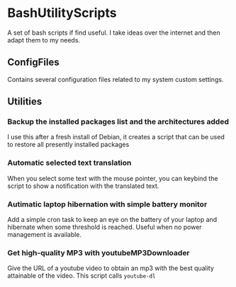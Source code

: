 # BashUtilityScripts
A set of bash scripts if find useful. I take ideas over the internet and then adapt them to my needs.

## ConfigFiles

Contains several configuration files related to my system custom settings.

## Utilities

### Backup the installed packages list and the architectures added

I use this after a fresh install of Debian, it creates a script that can be used to restore all presently installed
packages

### Automatic selected text translation

When you select some text with the mouse pointer, you can keybind the script to show a notification with the
translated text.

### Autimatic laptop hibernation with simple battery monitor 

Add a simple cron task to keep an eye on the battery of your laptop and hibernate when some threshold is reached.
Useful when no power management is available.

### Get high-quality MP3 with youtubeMP3Downloader

Give the URL of a youtube video to obtain an mp3 with the best quality attainable of the video.
This script calls `youtube-dl`
